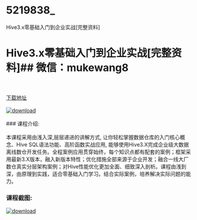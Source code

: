 # 5219838_
Hive3.x零基础入门到企业实战[完整资料]
# Hive3.x零基础入门到企业实战[完整资料]## 微信：mukewang8
<br/></br>[下载地址](http://www.36tz.cn/article/5219838 "下载地址")
<br/></br>[![download](http://36tz.cn/muke_img/2021_05_1-27-300x159.png "下载地址")](http://www.36tz.cn/article/5219838 "下载地址")
<br/></br>### 课程介绍:<br/></br>本课程采用由浅入深,层层递进的讲解方式, 让你轻松掌握数据仓库的入门核心概念、Hive SQL语法功能、高阶函数实战应用, 能够使用Hive3.X完成企业级大数据离线数仓开发任务。全程案例应用贯穿始终，每个知识点都有配套的案例；框架采用最新3.X版本，融入新版本特性；优化措施全部来源于企业开发；融合一线大厂数仓真实分层架构案例；对Hive性能优化更加全面、细致深入剖析。课程由浅到深，由原理到实践，适合零基础入门学习。结合实际案例，培养解决实际问题的能力。

### 课程截图:
[![download](http://36tz.cn/muke_img/2021_05_2-30.png "下载地址")](http://www.36tz.cn/article/5219838 "下载地址")
